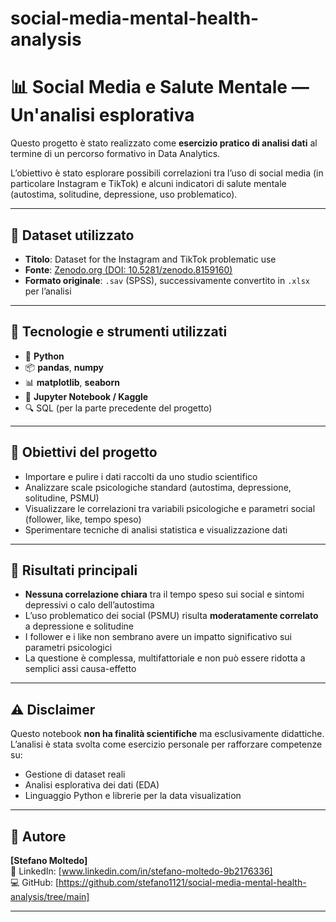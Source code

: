 # social-media-mental-health-analysis
# 📊 Social Media e Salute Mentale — Un'analisi esplorativa

Questo progetto è stato realizzato come **esercizio pratico di analisi dati** al termine di un percorso formativo in Data Analytics.

L’obiettivo è stato esplorare possibili correlazioni tra l’uso di social media (in particolare Instagram e TikTok) e alcuni indicatori di salute mentale (autostima, solitudine, depressione, uso problematico).

---

## 📁 Dataset utilizzato

- **Titolo**: Dataset for the Instagram and TikTok problematic use  
- **Fonte**: [Zenodo.org (DOI: 10.5281/zenodo.8159160)](https://zenodo.org/record/8159160)  
- **Formato originale**: `.sav` (SPSS), successivamente convertito in `.xlsx` per l’analisi

---

## 🔧 Tecnologie e strumenti utilizzati

- 🐍 **Python**
- 📦 **pandas**, **numpy**
- 📊 **matplotlib**, **seaborn**
- 🧠 **Jupyter Notebook / Kaggle**
- 🔍 SQL (per la parte precedente del progetto)

---

## 🎯 Obiettivi del progetto

- Importare e pulire i dati raccolti da uno studio scientifico
- Analizzare scale psicologiche standard (autostima, depressione, solitudine, PSMU)
- Visualizzare le correlazioni tra variabili psicologiche e parametri social (follower, like, tempo speso)
- Sperimentare tecniche di analisi statistica e visualizzazione dati

---

## 📌 Risultati principali

- **Nessuna correlazione chiara** tra il tempo speso sui social e sintomi depressivi o calo dell’autostima
- L’uso problematico dei social (PSMU) risulta **moderatamente correlato** a depressione e solitudine
- I follower e i like non sembrano avere un impatto significativo sui parametri psicologici
- La questione è complessa, multifattoriale e non può essere ridotta a semplici assi causa-effetto

---

## ⚠️ Disclaimer

Questo notebook **non ha finalità scientifiche** ma esclusivamente didattiche.  
L’analisi è stata svolta come esercizio personale per rafforzare competenze su:
- Gestione di dataset reali
- Analisi esplorativa dei dati (EDA)
- Linguaggio Python e librerie per la data visualization

---

## 👤 Autore

**[Stefano Moltedo]**  
📎 LinkedIn: [www.linkedin.com/in/stefano-moltedo-9b2176336]  
💻 GitHub: [https://github.com/stefano1121/social-media-mental-health-analysis/tree/main]

---
